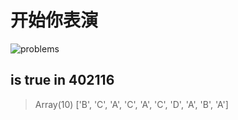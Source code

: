 # 开始你表演
![problems](https://github.com/MasterShu/Inference-questions/master/test.png)
 ## is true in 402116
> Array(10) ['B', 'C', 'A', 'C', 'A', 'C', 'D', 'A', 'B', 'A']